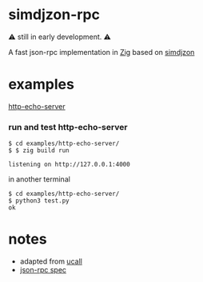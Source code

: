 # simdjzon-rpc

:warning: still in early development. :warning:

A fast json-rpc implementation in [Zig](https://ziglang.org/) based on [simdjzon](https://github.com/travisstaloch/simdjzon)

# examples
[http-echo-server](examples/http-echo-server)

### run and test http-echo-server
```console
$ cd examples/http-echo-server/
$ $ zig build run

listening on http://127.0.0.1:4000
```
in another terminal
```console
$ cd examples/http-echo-server/
$ python3 test.py
ok
```

# notes

* adapted from [ucall](https://github.com/unum-cloud/ucall)
* [json-rpc spec](https://www.jsonrpc.org/specification)

